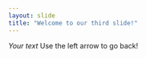```yaml
---
layout: slide
title: "Welcome to our third slide!"
---
```

_Your text_
Use the left arrow to go back!
